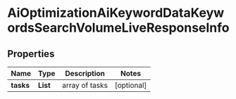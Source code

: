 # AiOptimizationAiKeywordDataKeywordsSearchVolumeLiveResponseInfo


## Properties

| Name | Type | Description | Notes |
|------------ | ------------- | ------------- | -------------|
**tasks** | **List<AiOptimizationAiKeywordDataKeywordsSearchVolumeLiveTaskInfo>** | array of tasks |[optional]|